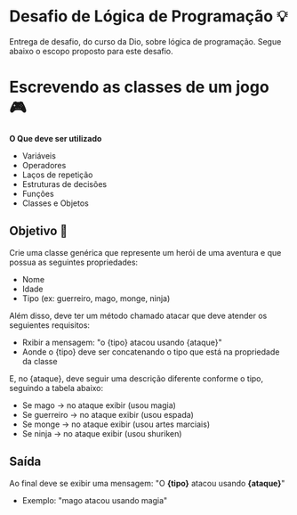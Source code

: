 # Desafio de Lógica de Programação 💡
Entrega de desafio, do curso da Dio, sobre lógica de programação. Segue abaixo o escopo proposto para este desafio.

# Escrevendo as classes de um jogo 🎮

**O Que deve ser utilizado**

- Variáveis
- Operadores
- Laços de repetição
- Estruturas de decisões
- Funções
- Classes e Objetos

## Objetivo 🎯

Crie uma classe genérica que represente um herói de uma aventura e que possua as seguintes propriedades:
- Nome
- Idade
- Tipo (ex: guerreiro, mago, monge, ninja)

Além disso, deve ter um método chamado atacar que deve atender os seguientes requisitos:
- Rxibir a mensagem: "o {tipo} atacou usando {ataque}"
- Aonde o {tipo} deve ser concatenando o tipo que está na propriedade da classe

E, no {ataque}, deve seguir uma descrição diferente conforme o tipo, seguindo a tabela abaixo:
- Se mago -> no ataque exibir (usou magia)
- Se guerreiro -> no ataque exibir (usou espada)
- Se monge -> no ataque exibir (usou artes marciais)
- Se ninja -> no ataque exibir (usou shuriken)

## Saída

Ao final deve se exibir uma mensagem:
"O **{tipo}** atacou usando **{ataque}**"
- Exemplo: "mago atacou usando magia"
